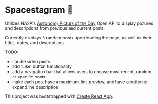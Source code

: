 # Spacestagram 🔭
Utilizes NASA's [Astronomy Picture of the Day](https://apod.nasa.gov/apod/astropix.html) Open API to display pictures and descriptions from previous and current posts.

Currently displays 5 random posts upon loading the page, as well as their titles, dates, and descriptions.

TODO:
- handle video posts
- add 'Like' button functionality
- add a navigation bar that allows users to choose most recent, random, or specific posts
- make each post have a maximum-line preview, and have a button to expand the description

This project was bootstrapped with [Create React App](https://github.com/facebook/create-react-app).